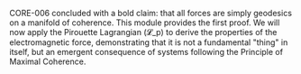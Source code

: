 CORE-006 concluded with a bold claim: that all forces are simply geodesics on a manifold of coherence. This module provides the first proof. We will now apply the Pirouette Lagrangian (𝓛_p) to derive the properties of the electromagnetic force, demonstrating that it is not a fundamental "thing" in itself, but an emergent consequence of systems following the Principle of Maximal Coherence.
